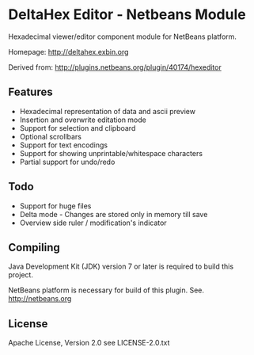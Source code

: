 DeltaHex Editor - Netbeans Module
=================================

Hexadecimal viewer/editor component module for NetBeans platform.

Homepage: http://deltahex.exbin.org  

Derived from: http://plugins.netbeans.org/plugin/40174/hexeditor

Features
--------

- Hexadecimal representation of data and ascii preview
- Insertion and overwrite editation mode
- Support for selection and clipboard
- Optional scrollbars
- Support for text encodings
- Support for showing unprintable/whitespace characters
- Partial support for undo/redo

Todo
----

- Support for huge files
- Delta mode - Changes are stored only in memory till save
- Overview side ruler / modification's indicator

Compiling
---------

Java Development Kit (JDK) version 7 or later is required to build this project.

NetBeans platform is necessary for build of this plugin. See. http://netbeans.org  

License
-------

Apache License, Version 2.0
see LICENSE-2.0.txt

